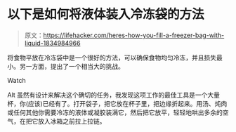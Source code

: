 # 以下是如何将液体装入冷冻袋的方法

> 原文：<https://lifehacker.com/heres-how-you-fill-a-freezer-bag-with-liquid-1834984966>

将食物平放在冷冻袋中是一个很好的方法，可以确保食物均匀冷冻，并且损失最小。另一方面，提出了一个相当大的挑战。

Watch

Alt 虽然有设计来解决这个确切的任务，我发现这项工作的最佳工具是一个大量杯，你(应该)已经有了。打开袋子，把它放在杯子里，把边缘折起来。用汤、炖肉或任何其他你需要冷冻的液体或凝胶装满它，然后把它放平，轻轻地哄出多余的空气，在把它放入冰箱之前拉上拉链。